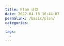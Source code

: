 ```yaml
---
title: Plan 计划
date: 2022-04-16 16:44:07
permalink: /basic/plan/
categories:
  - 
tags:
  - 
---
```

